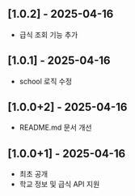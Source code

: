 ## [1.0.2] - 2025-04-16
- 급식 조회 기능 추가

## [1.0.1] - 2025-04-16
- school 로직 수정

## [1.0.0+2] - 2025-04-16
- README.md 문서 개선

## [1.0.0+1] - 2025-04-16
- 최초 공개
- 학교 정보 및 급식 API 지원